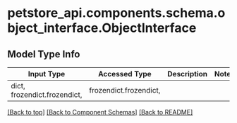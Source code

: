 <a name="top"></a>
<a id="ObjectInterface"></a>
# petstore_api.components.schema.object_interface.ObjectInterface

## Model Type Info
Input Type | Accessed Type | Description | Notes
------------ | ------------- | ------------- | -------------
dict, frozendict.frozendict,  | frozendict.frozendict,  |  | 

[[Back to top]](#top) [[Back to Component Schemas]](../../../README.md#Component-Schemas) [[Back to README]](../../../README.md)
